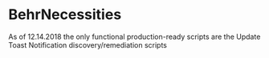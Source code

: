 # BehrNecessities

As of 12.14.2018 the only functional production-ready scripts are the Update Toast Notification discovery/remediation scripts
